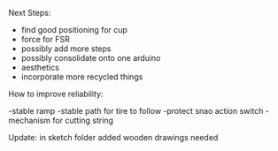 Next Steps:  
- find good positioning for cup
- force for FSR
- possibly add more steps
- possibly consolidate onto one arduino
- aesthetics
- incorporate more recycled things



How to improve reliability: 

-stable ramp
-stable path for tire to follow
-protect snao action switch
-mechanism for cutting string



Update: in sketch folder added wooden drawings needed
